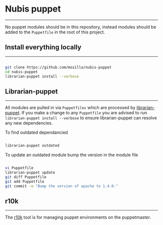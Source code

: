 
# Nubis puppet

---

No puppet modules should be in this repository, instead modules should be added
to the `Puppetfile` in the root of this project.

## Install everything locally

---

```bash

git clone https://github.com/mozilla/nubis-puppet
cd nubis-puppet
librarian-puppet install --verbose

```

## Librarian-puppet

---

All modules are pulled in via `Puppetfiles` which are processed by
[librarian-puppet](http://librarian-puppet.com/). If you make a change to any
`Puppetfile` you are advised to run `librarian-puppet install --verbose` to
ensure librarian-puppet can resolve any new dependencies.

To find outdated dependancied

```bash

librarian-puppet outdated

```

To update an outdated module bump the version in the module file

```bash

vi Puppetfile
librarian-puppet update
git diff Puppetfile
git add Puppetfile
git commit -m "Bump the version of apache to 1.4.0."

```

## r10k

---

The [r10k](http://rubydoc.info/gems/r10k/1.2.1/) tool is for managing puppet
environments on the puppetmaster.
